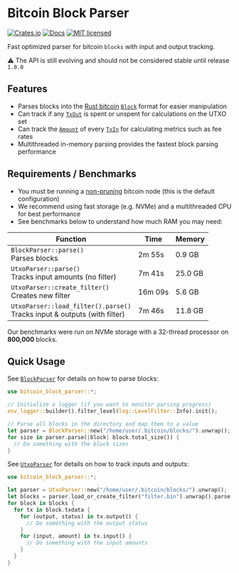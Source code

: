 # Bitcoin Block Parser

[![Crates.io][crates-badge]][crates-url]
[![Docs][docs-badge]][docs-url]
[![MIT licensed][mit-badge]][mit-url]

[crates-badge]: https://img.shields.io/crates/v/bitcoin-block-parser.svg
[crates-url]: https://crates.io/crates/bitcoin-block-parser
[mit-badge]: https://img.shields.io/badge/license-MIT-blue.svg
[mit-url]: https://github.com/sumopool/bitcoin-block-parser/blob/master/LICENSE
[docs-badge]: https://img.shields.io/docsrs/bitcoin-block-parser
[docs-url]: https://docs.rs/bitcoin-block-parser

Fast optimized parser for bitcoin `blocks` with input and output tracking.

⚠️ The API is still evolving and should not be considered stable until release `1.0.0`

## Features
- Parses blocks into the [Rust bitcoin](https://github.com/rust-bitcoin/rust-bitcoin) [`Block`](bitcoin::Block) format for easier manipulation
- Can track if any [`TxOut`](bitcoin::TxOut) is spent or unspent for calculations on the UTXO set
- Can track the [`Amount`](bitcoin::Amount) of every [`TxIn`](bitcoin::TxIn) for calculating metrics such as fee rates
- Multithreaded in-memory parsing provides the fastest block parsing performance

## Requirements / Benchmarks
- You must be running a [non-pruning](https://bitcoin.org/en/full-node#reduce-storage) bitcoin node (this is the default configuration)
- We recommend using fast storage (e.g. NVMe) and a multithreaded CPU for best performance
- See benchmarks below to understand how much RAM you may need:

| Function                                                                   | Time    | Memory  |
|----------------------------------------------------------------------------|---------|---------|
| `BlockParser::parse()`<br/>Parses blocks                                     | 2m 55s  | 0.9 GB  | 
| `UtxoParser::parse()`<br/>Tracks input amounts (no filter)                   | 7m 41s  | 25.0 GB | 
| `UtxoParser::create_filter()`<br/>Creates new filter                         | 16m 09s | 5.6 GB  |
| `UtxoParser::load_filter().parse()`<br/>Tracks input & outputs (with filter) | 7m 46s  | 11.8 GB |

Our benchmarks were run on NVMe storage with a 32-thread processor on **800,000** blocks.

## Quick Usage
See [`BlockParser`](blocks::BlockParser) for details on how to parse blocks:
```rust
use bitcoin_block_parser::*;

// Initialize a logger (if you want to monitor parsing progress)
env_logger::builder().filter_level(log::LevelFilter::Info).init();

// Parse all blocks in the directory and map them to a value
let parser = BlockParser::new("/home/user/.bitcoin/blocks/").unwrap();
for size in parser.parse(|block| block.total_size()) {
  // Do something with the block sizes
}
```

See [`UtxoParser`](utxos::UtxoParser) for details on how to track inputs and outputs:
```rust
use bitcoin_block_parser::*;

let parser = UtxoParser::new("/home/user/.bitcoin/blocks/").unwrap();
let blocks = parser.load_or_create_filter("filter.bin").unwrap().parse();
for block in blocks {
  for tx in block.txdata {
    for (output, status) in tx.output() {
      // Do something with the output status
    }
    for (input, amount) in tx.input() {
      // Do something with the input amounts
    }
  }
}
```